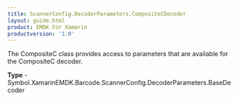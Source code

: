 ```yaml
---
title: ScannerConfig.DecoderParameters.CompositeCDecoder
layout: guide.html
product: EMDK For Xamarin
productversion: '1.0'
---
```

The CompositeC class provides access to parameters that are available for the CompositeC decoder.

**Type** - Symbol.XamarinEMDK.Barcode.ScannerConfig.DecoderParameters.BaseDecoder
















